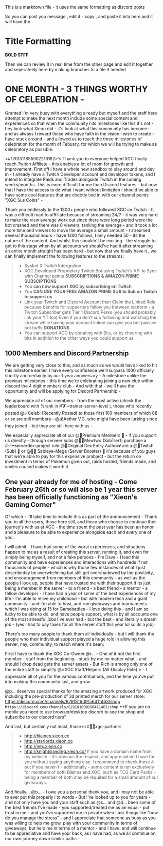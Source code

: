 This is a markdown file - it uses the same formatting as discord posts

So you can post you message , edit it - copy , and paste it into here and it will have the 
# Title Formatting
**BOLD STFF**

Then we can review it in real time from the other page and edit it together and seperateely here by making branches to a file if needed 


# ONE MONTH - 3 THINGS WORTHY OF CELEBRATION - 

Granted I'm very busy with everything already but myself and the staff here attempt to make the next month include some special content and experiences so that when the community hits milestones like this it's not - hey look what Xieon did - it's look at what this community has become - and as always I reward those who have faith in the vision i wish to create - have stuck around - and allowed us to reach the three milestones of celebration for the month of Febuary, for which we will be trying to make as celebratory as possible. 

<#1201311855902216192>'s
Thank you to everyone helped XGC finally reach Twitch Affiliate - this enables a lot of room for growth and improvement. First off I have a whole new sandbox to play around and dev in - I already have a Twitch Developer account and developer tokens, and I intend to integrate Raids and Trades alongside Twitch in the coming weeks/months. This is more difficult for me than Discord features - but now that I have the access to do what I want without limitation I should be able to have some cool features that are directly tied in with our channel points "XGC Sus Coins" - 

Thank you endlessly to the 1300+ people who followed XGC on Twitch - It was a difficult road to afffiliate because of streaming 24/7 - it was very hard to make the view average work out since there were long period were the bot crashed and there was 0 viewers, tanking the average - and it took a lot more time and viewers to move the average a small amount - I streamed several thousand hours - have 1300 follows, I only needed 50 - its the nature of the content. And whilst this shouldn't be exciting - the struggle to get to this stage when by all accounts we should've had it after streaming an entire month straight has been hard - but now that we finally have it , we can finally implement the following features to the streams:
> * Sysbot X Twitch Intergration
> * XGC Developed Proprietary Twitch Bot using Twitch's API to Sync with Channel points
**SUBSCRIPTIONS & AMAZON PRIME SUBSCIPTIONS**
> * You **can now support XGC by subscribing on Twitch** 
> * You **CAN USE YOUR FREE AMAZON PRIME SUB to Sub on Twitch to support us**
> * Link your Twitch and Discord Account then Claim the Linked Role because benefits for supporters follow you between platform - a Twitch Subscriber gets Tier 1 Discord Perks (you should probably link your YT too) Even if you don't sub following and watching the stream while having your account linked can give you bot passive bot buffs
**DONATIONS**
> * You can support XGC by donating with Bits, or by cheering with bits in addition to the other ways you could support us

## 1000 Members and Discord Partnership
We are getting very close to this, and as much as we would have liked to hit this milestone earlier, I have every confidence we'll surpass 1000 officially shortly and certainly by our 1 year anniversary - A milestone unlike the previous milestones - this time we're celebrating joining a new club within discord the 4 digit members club - And with that - we'll have the opportunity and will be applying for Discord Partnership - 

We appreciate all of our members - from the most active (check the leaderboard with %rank in #🏋➖trainer-server-level ), those who recently posted @✅Celebi (Recently Posted) to those first 100 members of which 88 or so are still members - @💰Aether V.C. who might have been lurking since they joined - but they are still here with us - 

We especially appreciate all of our @💖Premium Members 💖 - if you support us directly - through serveer subs @💖✅Mewtwo (SubTier1) purchase a #✅➖serverdex-project role @📕Original Dex Entry Author💕 are a @💖Twitch (Sub) 💖 or @💖✅ Sableye-Mega (Server Booster) 💖  it's because of you guys that we're able to pay for this expensive probject - but the return on investment in terms of Pokemon given out, raids hosted, friends made, and smiles caused makes it worth it.

## One year already for me of hosting - Come February 26th or so will also be 1 year this server has been officially functioning as "Xieon's Gaming Corner"

Of which - I'll take time to include this as part of the announcement - 
Thank you to all the users, those here still, and those who choose to continue their journey's with us at XGC - the time spent the past year has been an honor and a pleasure to be able to experience alongside each and every one of you. 

I will admit - I have had some of the worst experiences, and situations happen to me as a result of creating this server, running it, and even for simply being myself, and not a fake persona - I'm Dave - I lead this community and have experiences and interactions with hundreds if not thousands of people - which is why those few instances of what I just describeday be overwhelming but still get overshadowed by the positivity, and encouragement from members of this community - as well as the people I look up, people that have trusted me with their support if its just being a member in the server - to a friend - a best friend - a mentor - a fellow developer - I have had a year of some of the best experiences of my life - I'm able to relive my childhood - but with modern tech and a giant community - and I'm able to host, and run giveaways and tournaments - which I was doing at 15 for Gamebattles - I love doing this - and I am so lucky to be able to do, and have people support, what is by all accounts one of the most stressful jobs I've ever had - but the best - and literally a dream job - (yes I had to pay taxes for all the server stuff this year lol so its a job)

There's too many people to thank them all individually - but I will thank the people who their individual support played a huge role in allowing this server, nay, community, to reach where it's been: 

First I have to thank the XGC Co-Owner @r... - One of it not the first member - staff from the beginning - stuck by me no matter what - and should I drop dead gets the server assets - But Rich is among only one of the entire staff to simplify @⭐XGC Staff/Helpers (All-Display Role) ⭐  - I appreciate all of you for the various contributions, and the time you've put into making this community last, and grow.

 @p... deserves special thanks for the amazing artwork produced for XGC including the pre-production of 3d printed merch for our server store: https://discord.com/channels/829181609156411463/shop ```https://discord.com/channels/829181609156411463/shop```
**If you are on mobile you need to use browser/desktop discord to see the shop and subscribe to our discord tiers"

And last, but certainly not least, those in #🤝➖xgc-partners 
> * http://blaines.xieon.co 
> * http://starlords.xieon.co
> * http://nes.xieon.co
> * http://knightslanding.xieon.co/
If you have a domain name from my website - it's obvious the respect, and appreciation I have for you without saying anything else. I recommend to check those 4 out if you haven't - additionally - some content is run exclusively for members of both Blaines and XGC, such as TCG Card Packs - being a member of both may be required for a small amount of our giveaways.

And finally...  @b... - I owe you a personal thank you, and i may not be able to ever put this properly i to words - But I've looked up to you for years - and not only have you and your staff such as @s... and @d... been some of the best friends I've made - you supported/treated me as an equal - put trust in me - and you've supported me in private when I ask things like "how do you manage the stress" - and I appreciate that someone as busy as you was willing to help me grow, play with your community in terms of giveaways, but help me in terms of a mentor - and I have, and will continue to be appreciative and have your back, as I have had, as we all continue on our own journey down similar paths -
